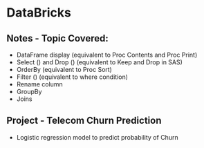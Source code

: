 # DataBricks

## Notes - Topic Covered:
* DataFrame display (equivalent to Proc Contents and Proc Print)
* Select () and Drop () (equivalent to Keep and Drop in SAS)
* OrderBy (equivalent to Proc Sort)
* Filter () (equivalent to where condition)
* Rename column
* GroupBy
* Joins 

## Project - Telecom Churn Prediction
* Logistic regression model to predict probability of Churn 
